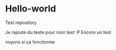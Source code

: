 # Hello-world
Test repository

Je rajoute du texte pour mon test :P
Encore un test


voyons si ça fonctionne
